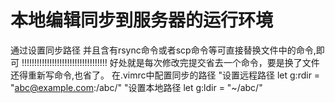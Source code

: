 本地编辑同步到服务器的运行环境
=============================
通过设置同步路径
并且含有rsync命令或者scp命令等可直接替换文件中的命令,即可
!!!!!!!!!!!!!!!!!!!!!!!!!!!!!!!!!!
好处就是每次修改完提交省去一个命令，要是换了文件还得重新写命令,也省了。
在.vimrc中配置同步的路径
"设置远程路径
let g:rdir = "abc@example.com:/abc/"
"设置本地路径
let g:ldir = "~/abc/"
